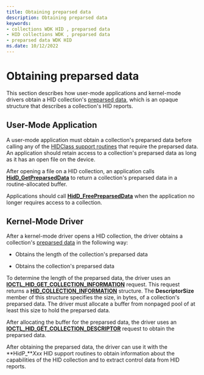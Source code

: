 ```yaml
---
title: Obtaining preparsed data
description: Obtaining preparsed data
keywords:
- collections WDK HID , preparsed data
- HID collections WDK , preparsed data
- preparsed data WDK HID
ms.date: 10/12/2022
---
```


# Obtaining preparsed data

This section describes how user-mode applications and kernel-mode drivers obtain a HID collection's [preparsed data](preparsed-data.md), which is an opaque structure that describes a collection's HID reports.

## User-Mode Application

A user-mode application must obtain a collection's preparsed data before calling any of the [HIDClass support routines](/windows-hardware/drivers/ddi/_hid) that require the preparsed data. An application should retain access to a collection's preparsed data as long as it has an open file on the device.

After opening a file on a HID collection, an application calls **[HidD_GetPreparsedData](/windows-hardware/drivers/ddi/hidsdi/nf-hidsdi-hidd_getpreparseddata)** to return a collection's preparsed data in a routine-allocated buffer.

Applications should call **[HidD_FreePreparsedData](/windows-hardware/drivers/ddi/hidsdi/nf-hidsdi-hidd_freepreparseddata)** when the application no longer requires access to a collection.

## Kernel-Mode Driver

After a kernel-mode driver opens a HID collection, the driver obtains a collection's [preparsed data](preparsed-data.md) in the following way:

- Obtains the length of the collection's preparsed data

- Obtains the collection's preparsed data

To determine the length of the preparsed data, the driver uses an **[IOCTL_HID_GET_COLLECTION_INFORMATION](/windows-hardware/drivers/ddi/hidclass/ni-hidclass-ioctl_hid_get_collection_information)** request. This request returns a **[HID_COLLECTION_INFORMATION](/windows-hardware/drivers/ddi/hidclass/ns-hidclass-_hid_collection_information)** structure. The **DescriptorSize** member of this structure specifies the size, in bytes, of a collection's preparsed data. The driver must allocate a buffer from nonpaged pool of at least this size to hold the preparsed data.

After allocating the buffer for the preparsed data, the driver uses an **[IOCTL_HID_GET_COLLECTION_DESCRIPTOR](/windows-hardware/drivers/ddi/hidclass/ni-hidclass-ioctl_hid_get_collection_descriptor)** request to obtain the preparsed data.

After obtaining the preparsed data, the driver can use it with the **HidP_***Xxx* HID support routines to obtain information about the capabilities of the HID collection and to extract control data from HID reports.

